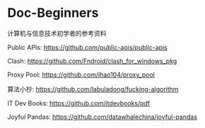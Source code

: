 # Doc-Beginners
计算机与信息技术初学者的参考资料

Public APIs: https://github.com/public-apis/public-apis

Clash: https://github.com/Fndroid/clash_for_windows_pkg

Proxy Pool: https://github.com/jhao104/proxy_pool

算法小抄: https://github.com/labuladong/fucking-algorithm

IT Dev Books: https://github.com/itdevbooks/pdf

Joyful Pandas: https://github.com/datawhalechina/joyful-pandas
